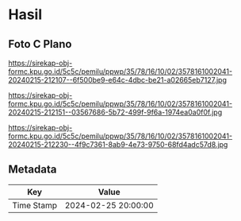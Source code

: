 # Hasil

## Foto C Plano

https://sirekap-obj-formc.kpu.go.id/5c5c/pemilu/ppwp/35/78/16/10/02/3578161002041-20240215-212107--6f500be9-e64c-4dbc-be21-a02665eb7127.jpg

https://sirekap-obj-formc.kpu.go.id/5c5c/pemilu/ppwp/35/78/16/10/02/3578161002041-20240215-212151--03567686-5b72-499f-9f6a-1974ea0a0f0f.jpg

https://sirekap-obj-formc.kpu.go.id/5c5c/pemilu/ppwp/35/78/16/10/02/3578161002041-20240215-212230--4f9c7361-8ab9-4e73-9750-68fd4adc57d8.jpg


## Metadata

| Key        | Value               |
| ---------- | ------------------- |
| Time Stamp | 2024-02-25 20:00:00 |



